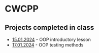 # CWCPP
## Projects completed in class
- [15.01.2024](15.01.2024) - OOP introductory lesson
- [17.01.2024](17.01.2024) - OOP testing methods
